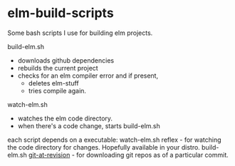 # elm-build-scripts
Some bash scripts I use for building elm projects.

build-elm.sh 
  - downloads github dependencies
  - rebuilds the current project
  - checks for an elm compiler error and if present, 
    - deletes elm-stuff
    - tries compile again. 


watch-elm.sh
  - watches the elm code directory.
  - when there's a code change, starts build-elm.sh

each script depends on a executable:
  watch-elm.sh
    reflex - for watching the code directory for changes.  Hopefully available in your distro. 
  build-elm.sh
    [git-at-revision](https://github.com/bburdette/git-at-revision) - for downloading git repos as of a particular commit.

